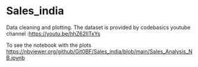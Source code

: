 # Sales_india
Data cleaning and plotting. The dataset is provided by codebasics youtube channel :https://youtu.be/hhZ62IlTxYs

To see the notebook with the plots https://nbviewer.org/github/Git0BF/Sales_india/blob/main/Sales_Analysis_NB.ipynb
